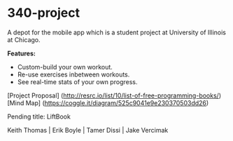 340-project
===========

A depot for the mobile app which is a student project at University of Illinois at Chicago. 

<b>Features:</b>
- Custom-build your own workout.
- Re-use exercises inbetween workouts.
- See real-time stats of your own progress.

[Project Proposal] (http://resrc.io/list/10/list-of-free-programming-books/)
[Mind Map] (https://coggle.it/diagram/525c9041e9e230370503dd26)

Pending title: LiftBook

Keith Thomas | Erik Boyle | Tamer Dissi | Jake Vercimak
